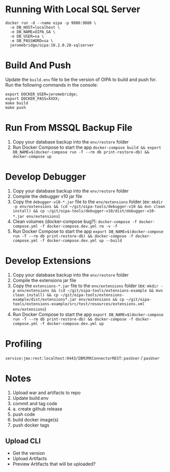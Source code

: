 # Running With Local SQL Server
```shell
docker run -d --name oipa -p 9080:9080 \
  -e DB_HOST=localhost \
  -e DB_NAME=OIPA_GA \
  -e DB_USER=sa \
  -e DB_PASSWORD=sa \
  jeromebridge/oipa:10.2.0.28-sqlserver
```

# Build And Push

Update the `build.env` file to be the version of OIPA to build and push for. Run the following commands in the console:

```shell
export DOCKER_USER=jeromebridge;
export DOCKER_PASS=XXXX;
make build
make push
```

# Run From MSSQL Backup File
1. Copy your database backup into the `env/restore` folder
2. Run Docker Compose to start the app `docker-compose build && export DB_NAME=$(docker-compose run -T --rm db print-restore-db) && docker-compose up`

# Develop Debugger
1. Copy your database backup into the `env/restore` folder
2. Compile the debugger v10 jar file
3. Copy the `debugger-v10-*.jar` file to the `env/extensions` folder (ex: `mkdir -p env/extensions && (cd ~/git/oipa-tools/debugger-v10 && mvn clean install) && cp ~/git/oipa-tools/debugger-v10/dist/debugger-v10-*.jar env/extensions`)
4. Clean volumes (docker-compose bug?): `docker-compose -f docker-compose.yml -f docker-compose.dev.yml rm -v -f`
5. Run Docker Compose to start the app `export DB_NAME=$(docker-compose run -T --rm db print-restore-db) && docker-compose -f docker-compose.yml -f docker-compose.dev.yml up --build`

# Develop Extensions
1. Copy your database backup into the `env/restore` folder
2. Compile the extensions jar file
3. Copy the `extensions-*.jar` file to the `env/extensions` folder (ex: `mkdir -p env/extensions && (cd ~/git/oipa-tools/extensions-example && mvn clean install) && cp ~/git/oipa-tools/extensions-example/dist/extensions*.jar env/extensions && cp ~/git/oipa-tools/extensions-example/src/test/resources/extensions.xml env/extensions`)
4. Run Docker Compose to start the app `export DB_NAME=$(docker-compose run -T --rm db print-restore-db) && docker-compose -f docker-compose.yml -f docker-compose.dev.yml up`

# Profiling
`service:jmx:rest:localhost:9443/IBMJMXConnectorREST`: `pasUser` / `pasUser`

# Notes

1. Upload war and artifacts to repo
2. Update build.env
3. commit and tag code
3.   a. create github release
4. push code
5. build docker image(s)
6. push docker tags

## Upload CLI
* Get the version
* Upload Artifacts
* Preview Artifacts that will be uploaded?

